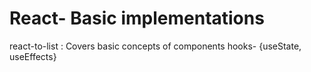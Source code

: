 # React- Basic implementations

react-to-list : Covers basic concepts of components hooks- {useState, useEffects}
